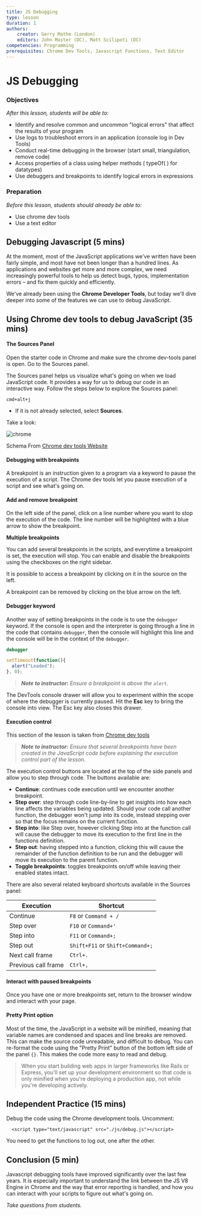 ```yaml
---
title: JS Debugging
type: lesson
duration: 1
authors:
    creator: Gerry Mathe (London)
    editors: John Master (DC), Matt Scilipoti (DC)
competencies: Programming
prerequisites: Chrome Dev Tools, Javascript Functions, Text Editor
---
```


# JS Debugging

### Objectives
*After this lesson, students will be able to:*

- Identify and resolve common and uncommon "logical errors" that affect the results of your program
- Use logs to troubleshoot errors in an application (console log in Dev Tools)
- Conduct real-time debugging in the browser (start small, triangulation, remove code)
- Access properties of a class using helper methods ( typeOf( ) for datatypes)
- Use debuggers and breakpoints to identify logical errors in expressions

### Preparation
*Before this lesson, students should already be able to:*

- Use chrome dev tools
- Use a text editor

## Debugging Javascript (5 mins)

At the moment, most of the JavaScript applications we've written have been fairly simple, and most have not been longer than a hundred lines. As applications and websites get more and more complex, we need increasingly powerful tools to help us detect bugs, typos, implementation errors – and fix them quickly and efficiently.

We've already been using the **Chrome Developer Tools**, but today we'll dive deeper into some of the features we can use to debug JavaScript.

## Using Chrome dev tools to debug JavaScript (35 mins)

#### The Sources Panel

Open the starter code in Chrome and make sure the chrome dev-tools panel is open. Go to the Sources panel.

The Sources panel helps us visualize what's going on when we load JavaScript code. It provides a way for us to debug our code in an interactive way. Follow the steps below to explore the Sources panel:

```
cmd+alt+j
```

- If it is not already selected, select **Sources**.

Take a look:

![chrome](http://s6.postimg.org/5fwewzf0h/298740c0_175f_11e5_84a1_f8c88c3e607a.jpg)

Schema From [Chrome dev tools Website](https://developer.chrome.com/devtools/docs/javascript-debugging)

#### Debugging with breakpoints

A breakpoint is an instruction given to a program via a keyword to pause the execution of a script. The Chrome dev tools let you pause execution of a script and see what's going on.

#### Add and remove breakpoint

On the left side of the panel, click on a line number where you want to stop the execution of the code. The line number will be highlighted with a blue arrow to show the breakpoint.

**Multiple breakpoints**

You can add several breakpoints in the scripts, and everytime a breakpoint is set, the execution will stop. You can enable and disable the breakpoints using the checkboxes on the right sidebar.

It is possible to access a breakpoint by clicking on it in the source on the left.

A breakpoint can be removed by clicking on the blue arrow on the left.

#### Debugger keyword

Another way of setting breakpoints in the code is to use the `debugger` keyword. If the console is open and the interpreter is going through a line in the code that contains `debugger`, then the console will highlight this line and the console will be in the context of the `debugger`.

```javascript
debugger

setTimeout(function(){
  alert("Loaded");
}, 0);
```

> ***Note to instructor:*** _Ensure a breakpoint is above the `alert`._

The DevTools console drawer will allow you to experiment within the scope of where the debugger is currently paused. Hit the **Esc** key to bring the console into view. The Esc key also closes this drawer.

#### Execution control

This section of the lesson is taken from [Chrome dev tools](https://developer.chrome.com/devtools/docs/javascript-debugging#execution-control)

> ***Note to instructor:*** _Ensure that several breakpoints have been created in the JavaScript code before explaining the execution control part of the lesson._

The execution control buttons are located at the top of the side panels and allow you to step through code. The buttons available are:

- **Continue**: continues code execution until we encounter another breakpoint.
- **Step over**: step through code line-by-line to get insights into how each line affects the variables being updated. Should your code call another function, the debugger won't jump into its code, instead stepping over so that the focus remains on the current function.
- **Step into**: like Step over, however clicking Step into at the function call will cause the debugger to move its execution to the first line in the functions definition.
- **Step out**: having stepped into a function, clicking this will cause the remainder of the function definition to be run and the debugger will move its execution to the parent function.
- **Toggle breakpoints**: toggles breakpoints on/off while leaving their enabled states intact.

There are also several related keyboard shortcuts available in the Sources panel:

| Execution | Shortcut |
|-----------|----------|
| Continue | `F8` or `Command + /` |
| Step over | `F10` or `Command+'` |
| Step into | `F11` or `Command+;`  |
| Step out | `Shift+F11` or `Shift+Command+;` |
| Next call frame | `Ctrl+.` |
| Previous call frame | `Ctrl+,` |

#### Interact with paused breakpoints

Once you have one or more breakpoints set, return to the browser window and interact with your page.

#### Pretty Print option

Most of the time, the JavaScript in a website will be minified, meaning that variable names are condensed and spaces and line breaks are removed. This can make the source code unreadable, and difficult to debug. You can re-format the code using the "Pretty Print" button of the bottom left side of the panel `{}`. This makes the code more easy to read and debug.

> When you start building web apps in larger frameworks like Rails or Express, you'll set up your development environment so that code is only minified when you're deploying a production app, not while you're developing actively.

## Independent Practice (15 mins)

Debug the code using the Chrome development tools. Uncomment:

```
  <script type="text/javascript" src="./js/debug.js"></script>
```

You need to get the functions to log out, one after the other.

## Conclusion (5 min)

Javascript debugging tools have improved significantly over the last few years. It is especially important to understand the link between the JS V8 Engine in Chrome and the way that error reporting is handled, and how you can interact with your scripts to figure out what's going on.

*Take questions from students.*
